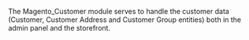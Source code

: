 The Magento_Customer module serves to handle the customer data (Customer, Customer Address and Customer Group entities) both in the admin panel and the storefront.
